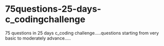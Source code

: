 # 75questions-25-days-c_codingchallenge
75 questions in 25 days c_coding challenge.....questions starting from very basic to moderately advance.....
